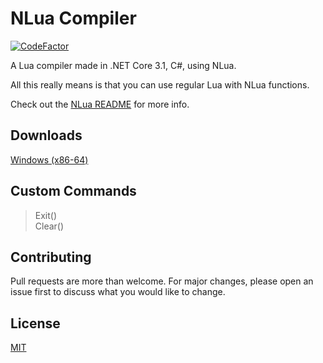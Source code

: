 # NLua Compiler
[![CodeFactor](https://www.codefactor.io/repository/github/zaroxqs/nlua-compiler/badge/main)](https://www.codefactor.io/repository/github/zaroxqs/nlua-compiler/overview/main)

A Lua compiler made in .NET Core 3.1, C#, using NLua.

All this really means is that you can use regular Lua with NLua functions.

Check out the [NLua README](https://github.com/NLua/NLua/blob/main/README.md) for more info.

## Downloads
[Windows (x86-64)](https://github.com/Zaroxqs/NLua-Compiler/files/8949977/NLua.Compiler.zip)

## Custom Commands
> Exit() <br>
> Clear()

## Contributing
Pull requests are more than welcome. For major changes, please open an issue first to discuss what you would like to change.

## License
[MIT](https://choosealicense.com/licenses/mit/)
